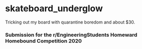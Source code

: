 # skateboard_underglow
Tricking out my board with quarantine boredom and about $30.

<h3>Submission for the r/EngineeringStudents Homeward Homebound Competition 2020</h3>
